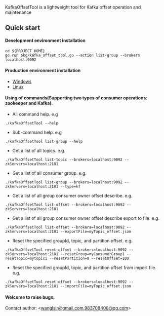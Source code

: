 KafkaOffsetTool is a lightweight tool for Kafka offset operation and maintenance

## Quick start

#### Development environment installation
```
cd ${PROJECT_HOME}
go run pkg/kafka_offset_tool.go --action list-group --brokers localhost:9092
```

#### Production environment installation
- [Windows](scripts/build.bat)
- [Linux](scripts/build.sh)

#### Using of commands(Supporting two types of consumer operations: zookeeper and Kafka).
- All command help. e.g
```
./kafkaOffsetTool --help
```

- Sub-command help. e.g
```
./kafkaOffsetTool list-group --help
```

- Get a list of all topics. e.g.
```
./kafkaOffsetTool list-topic --brokers=localhost:9092 --zkServers=localhost:2181
```

- Get a list of all consumer group. e.g.
```
./kafkaOffsetTool list-group --brokers=localhost:9092 --zkServers=localhost:2181 --type=kf
```

- Get a list of all group consumer owner offset describe. e.g.
```
./kafkaOffsetTool list-offset --brokers=localhost:9092 --zkServers=localhost:2181
```

- Get a list of all group consumer owner offset describe export to file. e.g.
```
./kafkaOffsetTool list-offset --brokers=localhost:9092 --zkServers=localhost:2181 --exportFile=myTopic_offset.json
```

- Reset the specified groupId, topic, and partition offset. e.g.
```
./kafkaOffsetTool reset-offset --brokers=localhost:9092 --zkServers=localhost:2181 --resetGroup=myConsumerGroup1 --resetTopic=mytopic1 --resetPartition=0 --resetOffset=100
```

- Reset the specified groupId, topic, and partition offset from import file. e.g.
```
./kafkaOffsetTool reset-offset --brokers=localhost:9092 --zkServers=localhost:2181 --importFile=myTopic_offset.json
```

#### Welcome to raise bugs:
Contact author: <wanglsir@gmail.com,983708408@qq.com>